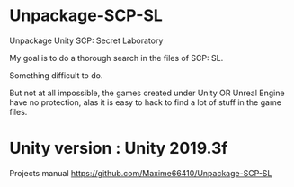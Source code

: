 # Unpackage-SCP-SL
Unpackage Unity SCP: Secret Laboratory

My goal is to do a thorough search in the files of SCP: SL.

Something difficult to do.

But not at all impossible, the games created under Unity OR Unreal Engine have no protection, alas it is easy to hack to find a lot of stuff in the game files.

# Unity version : Unity 2019.3f

Projects manual https://github.com/Maxime66410/Unpackage-SCP-SL
